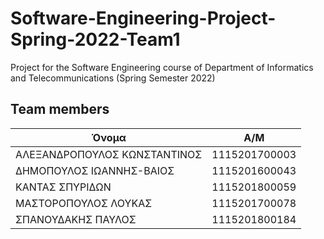 # Software-Engineering-Project-Spring-2022-Team1
Project for the Software Engineering course of Department of Informatics and Telecommunications (Spring Semester 2022) 

## Team members
| Όνομα                         | Α/Μ           |
| ----------------------------- | ------------- |
| ΑΛΕΞΑΝΔΡΟΠΟΥΛΟΣ ΚΩΝΣΤΑΝΤΙΝΟΣ  | 1115201700003 |
| ΔΗΜΟΠΟΥΛΟΣ ΙΩΑΝΝΗΣ-ΒΑΙΟΣ      | 1115201600043 |
| ΚΑΝΤΑΣ ΣΠΥΡΙΔΩΝ               | 1115201800059 |
| ΜΑΣΤΟΡΟΠΟΥΛΟΣ ΛΟΥΚΑΣ          | 1115201700078 |
| ΣΠΑΝΟΥΔΑΚΗΣ ΠΑΥΛΟΣ            | 1115201800184 |
